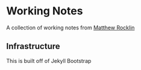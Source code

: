 Working Notes
=============

A collection of working notes from [Matthew Rocklin](matthewrocklin.com)

Infrastructure
--------------

This is built off of Jekyll Bootstrap
